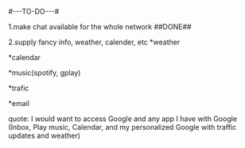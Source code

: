 #---TO-DO---#

1.make chat available for the whole network ##DONE##

2.supply fancy info, weather, calender, etc
  *weather
  
  *calendar
  
  *music(spotify, gplay)
  
  *trafic
  
  *email
  
  
 quote: I would want to access Google and any app I have with Google (Inbox, Play music, Calendar, and my personalized Google with traffic updates and weather)
